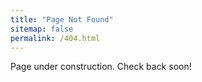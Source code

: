 ```yaml
---
title: "Page Not Found"
sitemap: false
permalink: /404.html
---
```


Page under construction. Check back soon!
